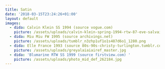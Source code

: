 ```yaml
---
title: Satin
date: '2018-03-15T23:24:26+01:00'
layout: default
images:
  - dida: Calvin Klein SS 1994 (source vogue.com)
    picture: /assets/uploads/calvin-klein-spring-1994-rtw-87-eve-salvail.jpg
  - dida: Miu Miu FW 1995 (source archivings.net)
    picture: /assets/uploads/tumblr_n3zhp1uf1o1s487d6o1_1280.png
  - dida: Elle France 1993 (source 80s-90s-christy-turlington.tumblr.com)
    picture: /assets/uploads/greyalaiaiairef_master.jpg
  - dida: 'Blumarine RTW SS 1999 (source firstview.com) '
    picture: /assets/uploads/photo_mid_def_262184.jpg
---
```


